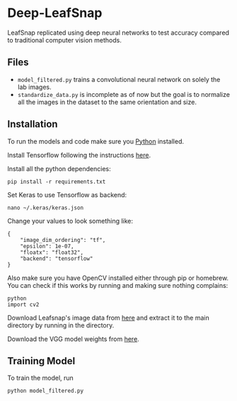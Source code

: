 # Deep-LeafSnap
LeafSnap replicated using deep neural networks to test accuracy compared to traditional computer vision methods.

## Files
* `model_filtered.py` trains a convolutional neural network on solely the lab images.
* `standardize_data.py` is incomplete as of now but the goal is to normalize all the images in the dataset to the same orientation and size.

## Installation
To run the models and code make sure you [Python](https://www.python.org/downloads/) installed.

Install Tensorflow following the instructions [here](https://www.tensorflow.org/install/).

Install all the python dependencies:
```
pip install -r requirements.txt
```
Set Keras to use Tensorflow as backend:
```
nano ~/.keras/keras.json
```
Change your values to look something like:
```
{
    "image_dim_ordering": "tf", 
    "epsilon": 1e-07, 
    "floatx": "float32", 
    "backend": "tensorflow"
}
```
Also make sure you have OpenCV installed either through pip or homebrew. You can check if this works by running and making sure nothing complains:
```
python
import cv2
```
Download Leafsnap's image data from [here](http://leafsnap.com/dataset/) and extract it to the main directory by running in the directory.

Download the VGG model weights from [here](https://drive.google.com/file/d/0Bz7KyqmuGsilT0J5dmRCM0ROVHc/view).

## Training Model
To train the model, run
```
python model_filtered.py
```

